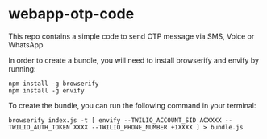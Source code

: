 # webapp-otp-code
This repo contains a simple code to send OTP message via SMS, Voice or WhatsApp

In order to create a bundle, you will need to install browserify and envify by running:
```
npm install -g browserify
npm install -g envify
```

To create the bundle, you can run the following command in your terminal:
```
browserify index.js -t [ envify --TWILIO_ACCOUNT_SID ACXXXX --TWILIO_AUTH_TOKEN XXXX --TWILIO_PHONE_NUMBER +1XXXX ] > bundle.js
```
